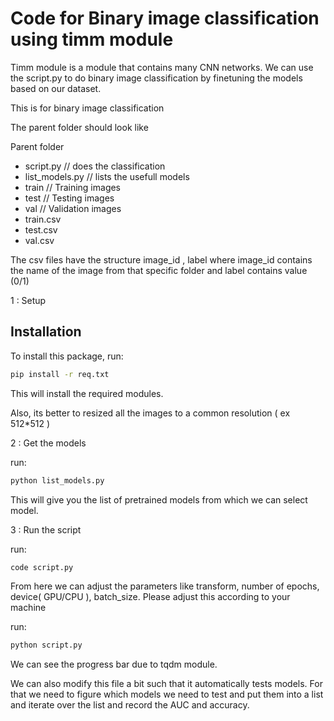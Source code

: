 # Code for Binary image classification using timm module 

Timm module is a module that contains many CNN networks. We can use the script.py to do binary image classification by finetuning the models based on our dataset. 

This is for binary image classification 

The parent folder should look like 

Parent folder 
  - script.py // does the classification
  - list_models.py // lists the usefull models
  - train  // Training images 
  - test  // Testing images
  - val  // Validation images
  - train.csv
  - test.csv
  - val.csv

The csv files have the structure 
image_id , label 
where image_id contains the name of the image from that specific folder and label contains value (0/1)

1 : Setup 
## Installation

To install this package, run:

```bash
pip install -r req.txt
```

This will install the required modules. 

Also, its better to resized all the images to a common resolution ( ex 512*512 ) 

2 : Get the models 

run:
```bash
python list_models.py
```

This will give you the list of pretrained models from which we can select model.

3 : Run the script

run:
```bash
code script.py
```

From here we can adjust the parameters like transform, number of epochs, device( GPU/CPU ), batch_size.
Please adjust this according to your machine 

run:
```bash
python script.py
```

We can see the progress bar due to tqdm module.

We can also modify this file a bit such that it automatically tests models. For that we need to figure which models we need to test and put them into a list and iterate over the list and record the AUC and accuracy.
